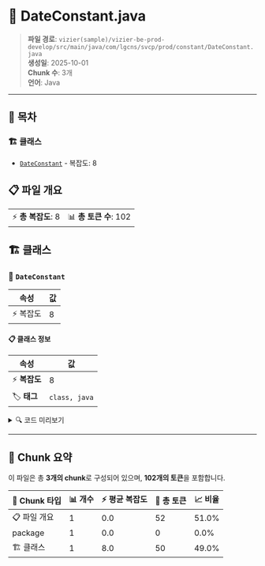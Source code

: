 # 📄 DateConstant.java

> **파일 경로**: `vizier(sample)/vizier-be-prod-develop/src/main/java/com/lgcns/svcp/prod/constant/DateConstant.java`  
> **생성일**: 2025-10-01  
> **Chunk 수**: 3개  
> **언어**: Java
---

## 📑 목차

### 🏗️ 클래스
- [`DateConstant`](#class-dateconstant) - 복잡도: 8

## 📋 파일 개요

| | |
|--|--|
| ⚡ **총 복잡도**: 8 | 📊 **총 토큰 수**: 102 |



## 🏗️ 클래스

### <a id="class-dateconstant"></a>🎯 `DateConstant`

| 속성 | 값 |
|------|----|
| ⚡ 복잡도 | 8 |



#### 📋 클래스 정보

| 속성 | 값 |
|------|----|
| ⚡ **복잡도** | 8 || 📍 **라인 범위** | 3-3 |
| 🏷️ **태그** | `class, java` |

<details>
<summary>🔍 코드 미리보기</summary>

```java
public class DateConstant {

	public static final String YYYY_MM_DD = "yyyy-MM-dd";
	public static final String YYYYMMDD = "yyyyMMdd";
	public static final String YYYY_MM_DD_HH_MM = "yyyy-MM-dd HH:mm";
	public static final String YYYY_MM_DD_HH_MM_SS = "yyyy-MM-dd HH:mm:ss";
	public static final String YYYY_MM_DD_00_00_00 = "yyyy-MM-dd 00:00:00";
    public static final String YYYYMMDDHHMMSS = "yyyyMMddHHmmss";
}...
```

**Chunk 정보**
- 🆔 **ID**: `6c500429a2a2`
- 📍 **라인**: 3-3
- 📊 **토큰**: 50
- 🏷️ **태그**: `class, java`

</details>

---





## 🧩 Chunk 요약

이 파일은 총 **3개의 chunk**로 구성되어 있으며, **102개의 토큰**을 포함합니다.

| 🧩 Chunk 타입 | 📊 개수 | ⚡ 평균 복잡도 | 📝 총 토큰 | 📈 비율 |
|---------------|--------|-------------|----------|--------|
| 📋 파일 개요 | 1 | 0.0 | 52 | 51.0% |
| package | 1 | 0.0 | 0 | 0.0% |
| 🏗️ 클래스 | 1 | 8.0 | 50 | 49.0% |

